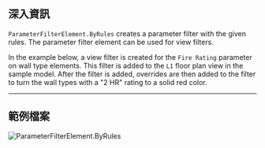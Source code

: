 ## 深入資訊
`ParameterFilterElement.ByRules` creates a parameter filter with the given rules. The parameter filter element can be used for view filters.

In the example below, a view filter is created for the `Fire Rating` parameter on wall type elements. This filter is added to the `L1` floor plan view in the sample model. After the filter is added, overrides are then added to the filter to turn the wall types with a "2 HR" rating to a solid red color.
___
## 範例檔案

![ParameterFilterElement.ByRules](./Revit.Filter.ParameterFilterElement.ByRules_img.jpg)
